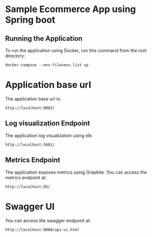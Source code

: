 # Sample Ecommerce App using Spring boot


## Running the Application

To run the application using Docker, 
run this command from the root directory:

```
docker-compose --env-file=env.list up
```

# Application base url
 
The application base url is:

```
http://localhost:8085/
```
     
## Log visualization Endpoint

The application log visualization using elk:

```
http://localhost:5601/
```
    

## Metrics Endpoint

The application exposes metrics using Graphite. You can access the metrics endpoint at:

```
http://localhost:85/
```

# Swagger UI

You can access the swagger endpoint at:

```
http://localhost:8080/api-ui.html
```